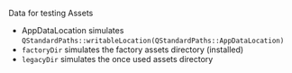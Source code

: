 Data for testing Assets
* AppDataLocation simulates `QStandardPaths::writableLocation(QStandardPaths::AppDataLocation)`
* `factoryDir` simulates the factory assets directory (installed)
* `legacyDir` simulates the once used assets directory
